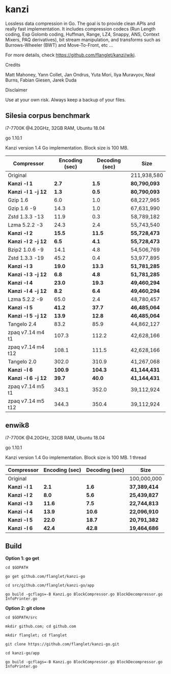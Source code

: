 kanzi
=====


Lossless data compression in Go.
The goal is to provide clean APIs and really fast implementation.
It includes compression codecs (Run Length coding, Exp Golomb coding, Huffman, Range, LZ4, Snappy, ANS, Context Mixers, PAQ derivatives), bit stream manipulation, and transforms such as Burrows-Wheeler (BWT) and Move-To-Front, etc ...



For more details, check https://github.com/flanglet/kanzi/wiki.

Credits

Matt Mahoney,
Yann Collet,
Jan Ondrus,
Yuta Mori,
Ilya Muravyov,
Neal Burns,
Fabian Giesen,
Jarek Duda

Disclaimer

Use at your own risk. Always keep a backup of your files.



Silesia corpus benchmark
-------------------------

i7-7700K @4.20GHz, 32GB RAM, Ubuntu 18.04

go 1.10.1

Kanzi version 1.4 Go implementation. Block size is 100 MB. 


|        Compressor           | Encoding (sec)  | Decoding (sec)  |    Size          |
|-----------------------------|-----------------|-----------------|------------------|
|Original     	              |                 |                 |   211,938,580    |	
|**Kanzi -l 1**               |  	   **2.7** 	  |     **1.5**     |  **80,790,093**  |
|**Kanzi -l 1 -j 12**         |  	   **1.3** 	  |     **0.5**     |  **80,790,093**  |
|Gzip 1.6	                    |        6.0      |       1.0       |    68,227,965    |        
|Gzip 1.6	-9                  |       14.3      |       1.0       |    67,631,990    |        
|Zstd 1.3.3 -13               |	      11.9      |       0.3       |    58,789,182    |
|Lzma 5.2.2 -3	              |       24.3	    |       2.4       |    55,743,540    |
|**Kanzi -l 2**               |	    **15.5**	  |    **11.5**     |  **55,728,473**  |
|**Kanzi -l 2 -j 12**         |	     **6.5**	  |     **4.1**     |  **55,728,473**  |
|Bzip2 1.0.6 -9	              |       14.1      |       4.8       |    54,506,769	   |
|Zstd 1.3.3 -19	              |       45.2      |       0.4       |    53,977,895    |
|**Kanzi -l 3**               |	    **19.0**	  |    **13.3**     |  **51,781,285**  |
|**Kanzi -l 3 -j 12**         |      **6.8**    |     **4.8**     |  **51,781,285**  |
|**Kanzi -l 4**	              |     **23.0**    |    **19.3**     |  **49,460,294**  |
|**Kanzi -l 4 -j 12**         |      **8.2**    |     **6.4**     |  **49,460,294**  |
|Lzma 5.2.2 -9                |       65.0	    |       2.4       |    48,780,457    |
|**Kanzi -l 5**               |     **41.2**	  |    **37.7**     |  **46,485,064**  |
|**Kanzi -l 5 -j 12**         |     **13.9**	  |    **12.8**     |  **46,485,064**  |
|Tangelo 2.4	                |       83.2      |      85.9       |    44,862,127    |
|zpaq v7.14 m4 t1             |      107.3	    |     112.2       |    42,628,166    |
|zpaq v7.14 m4 t12            |      108.1	    |     111.5       |    42,628,166    |
|Tangelo 2.0	                |      302.0    	|     310.9       |    41,267,068    |
|**Kanzi -l 6**               |    **100.9**	  |   **104.3**     |  **41,144,431**  |
|**Kanzi -l 6 -j 12**         |     **39.7**	  |    **40.0**     |  **41,144,431**  |
|zpaq v7.14 m5 t1             |	     343.1	    |     352.0       |    39,112,924    |
|zpaq v7.14 m5 t12            |	     344.3	    |     350.4       |    39,112,924    |


enwik8
-------

i7-7700K @4.20GHz, 32GB RAM, Ubuntu 18.04

go 1.10.1

Kanzi version 1.4 Go implementation. Block size is 100 MB. 1 thread


|        Compressor           | Encoding (sec)  | Decoding (sec)  |    Size          |
|-----------------------------|-----------------|-----------------|------------------|
|Original     	              |                 |                 |   100,000,000    |	
|**Kanzi -l 1**               |  	   **2.1** 	  |     **1.6**     |  **37,389,414**  |
|**Kanzi -l 2**               |      **8.0**    |     **5.6**     |  **25,439,827**  |        
|**Kanzi -l 3**               |	    **11.6**    |     **7.5**     |  **22,744,813**  |
|**Kanzi -l 4**               |	    **13.9**	  |    **10.6**     |  **22,096,910**  |
|**Kanzi -l 5**               |	    **22.0**	  |    **18.7**     |  **20,791,382**  |
|**Kanzi -l 6**               |	    **42.4**	  |    **42.8**     |  **19,464,686**  |



Build
-----

**Option 1: go get** 

~~~
cd $GOPATH

go get github.com/flanglet/kanzi-go

cd src/github.com/flanglet/kanzi-go/app

go build -gcflags=-B Kanzi.go BlockCompressor.go BlockDecompressor.go InfoPrinter.go
~~~



**Option 2: git clone** 

~~~
cd $GOPATH/src

mkdir github.com; cd github.com

mkdir flanglet; cd flanglet

git clone https://github.com/flanglet/kanzi-go.git

cd kanzi-go/app

go build -gcflags=-B Kanzi.go BlockCompressor.go BlockDecompressor.go InfoPrinter.go
~~~
